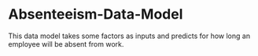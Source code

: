 # Absenteeism-Data-Model
This data model takes some factors as inputs and predicts for how long an employee will be absent from work.
